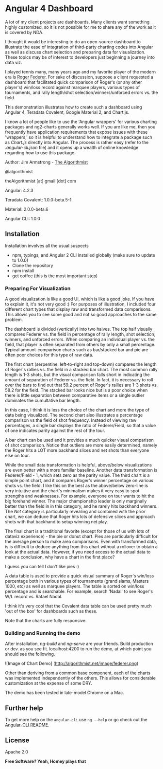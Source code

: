 # Angular 4 Dashboard

A lot of my client projects are dashboards.  Many clients want something highly customized, so it is not possible for me to share any of the work as it is covered by NDA.

I thought it would be interesting to do an open-source dashboard to illustrate the ease of integration of third-party charting codes into Angular as well as discuss chart selection and preparing data for visualization.  These topics may be of interest to developers just beginning a journey into data viz.

I played tennis many, many years ago and my favorite player of the modern era is [Roger Federer].  For sake of discussion, suppose a client requested a dashboard that facilitated quick comparison of Roger's (or any other player's) win/loss record against marquee players, various types of tournaments, and rally length/shot selection/winners/unforced errors vs. the field.

This demonstration illustrates how to create such a dashboard using Angular 4, Teradata Covalent, Google Material 2, and Chart.js.  

I know a lot of people like to use the 'Angular wrappers' for various charting packages and ng2-charts generally works well.  If you are like me, then you frequently have application requirements that expose issues with these 'wrappers,' so it is helpful to understand how to integrate a package such as _Chart.js_ directly into Angular.  The process is rather easy (refer to the _.angular-cli.json_ file) and it opens up a wealth of online knowledge regarding how to use this package.


Author:  Jim Armstrong - [The Algorithmist]

@algorithmist

theAlgorithmist [at] gmail [dot] com

Angular: 4.2.3

Teradata Covalent: 1.0.0-beta.5-1

Material: 2.0.0-beta.6

Angular CLI: 1.0.0


## Installation

Installation involves all the usual suspects

  - npm, typings, and Angular 2 CLI installed globally (make sure to update to 1.0.0)
  - Clone the repository
  - npm install
  - get coffee (this is the most important step)


### Preparing For Visualization

A good visualization is like a good UI, which is like a good joke.  If you have to explain it, it's not very good :)  For purposes of illustration, I included four different chart types that display raw and transformed data comparisons.  This allows you to see some good and not so good approaches to the same problem.

The dashboard is divided (vertically) into two halves.  The top half visually compares Federer vs. the field in percentage of rally length, shot selection, winners, and unforced errors.  When comparing an individual player vs. the field, that player is often separated from others by only a small percentage.  Typical amount-comparison charts such as bar/stacked bar and pie are often poor choices for this type of raw data.

The first chart (serpentine, left-to-right and top-down) compares the length of Roger's rallies vs. the field in a stacked bar chart.  The most common rally length is 1-3 shots, but the visual comparison falls short in indicating the amount of separation of Federer vs. the field.  In fact, it is necessary to roll over the bars to find out that 59.2 percent of Roger's rallies are 1-3 shots vs. 58.2 for the field.  The stacked bar looks nice but is a poor choice when there is little separation between comparative items or a single outlier dominates the cumultative bar length.

In this case, I think it is less the choice of the chart and more the type of data being visualized.  The second chart also illustrates a percentage comparison vs the field of shot frequency.  Instead of viewing raw percentages, a single bar displays the ratio of Federer/Field, so that a value of one indicates parity against the rest of the tour.

A bar chart can be used and it provides a much quicker visual comparison of shot comparison.  Notice that outliers are more easily determined, namely the Roger hits a LOT more backhand slices and net shots than everyone else on tour.

While the small data transformation is helpful, above/below visualizations are even better with a more familiar baseline.  Another data transformation is Federer/Field - 1, which sets zero as the parity value.  The third chart is a simple point chart, and it compares Roger's winner percentage on various shots vs. the field.  I like this on the best as the above/below zero-line is very intuitive and the chart's minimalism makes it very easy to spot strengths and weaknesses.  For example, everyone on tour wants to hit the big forehand winner.  The major championship leader is only marginally better than the field in in this category, and he rarely hits backhand winners.  The _Net_ category is particularly revealing and combined with the prior chart, we can deduce that Roger hits lots of defensive slices and approach shots with that backhand to setup winning net play.

The final chart is a traditional favorite (except for those of us with lots of dataviz experience) - the pie or donut chart.  Pies are particularly difficult for the average person to make area comparisons.  Even with transformed data, is is difficult to deduce anything from this chart without a rollover to obtain a look at the actual data.  However, if you need access to the actual data to make a conclusion, why have a chart in the first place?

I guess you can tell I don't like pies :)

A data table is used to provide a quick visual summary of Roger's win/loss percentage both in various types of tournaments (grand slams, Masters 1000, etc) as well as marquee players.  The table is sorted on win/loss percentage and is searchable.  For example, search 'Nadal' to see Roger's W/L record vs. Rafael Nadal.

I think it's very cool that the Covalent data table can be used pretty much 'out of the box' for dashboards such as these.

Note that the charts are fully responsive.


### Building and Running the demo

After installation, _ng-build_ and _ng-serve_ are your friends.  Build production or dev. as you see fit.  localhost:4200 to run the demo, at which point you should see the following.

![Image of Chart Demo]
(http://algorithmist.net/image/federer.png)

Other than deriving from a common base component, each of the charts was implemented independently of the others.  This allows for considerable customization at the expense of some DRY.

The demo has been tested in late-model Chrome on a Mac. 


## Further help

To get more help on the `angular-cli` use `ng --help` or go check out the [Angular-CLI README](https://github.com/angular/angular-cli/blob/master/README.md).

License
----

Apache 2.0

**Free Software? Yeah, Homey plays that**

[//]: # (kudos http://stackoverflow.com/questions/4823468/store-comments-in-markdown-syntax)

[The Algorithmist]: <https://www.linkedin.com/in/jimarmstrong>

[Roger Federer]: <http://www.rogerfederer.com>

